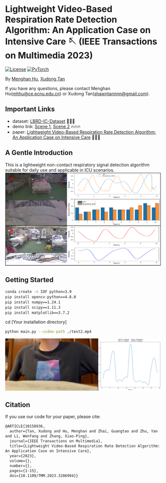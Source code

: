 # Lightweight Video-Based Respiration Rate Detection Algorithm: An Application Case on Intensive Care 🪡 (IEEE Transactions on Multimedia 2023)
[![License](https://img.shields.io/badge/License-Apache_2.0-blue.svg)](https://opensource.org/licenses/Apache-2.0) 
<a href="https://pytorch.org/get-started/locally/"><img alt="PyTorch" src="https://img.shields.io/badge/PyTorch-ee4c2c?logo=pytorch&logoColor=white"></a>

By [Menghan Hu](https://faculty.ecnu.edu.cn/_s15/hmh/main.psp), [Xudong Tan](https://scholar.google.com/citations?user=6wfIBLgAAAAJ&hl=zh-CN&oi=sra)

If you have any questions, please contact Menghan Hu(mhhu@ce.ecnu.edu.cn) or Xudong Tan(shawntannnn@gmail.com).

## Important Links
- dataset: [LBRD-IC-Dataset](https://github.com/ShawnTan86/LBRD-IC-Dataset) 🌟🌟🌟
- demo link: [Scene 1](https://www.youtube.com/watch?v=rpBcFdN-Pbw&t=2s), [Scene 2](https://www.youtube.com/watch?v=tb_ixhTzqvs) 🔥🔥🔥
- paper: [Lightweight Video-Based Respiration Rate Detection Algorithm: An Application Case on Intensive Care](https://ieeexplore.ieee.org/abstract/document/10158936)  🎉🎉🎉

## A Gentle Introduction
This is a lightweight non-contact respiratory signal detection algorithm suitable for daily use and applicable in ICU scenarios.
![image](https://github.com/ShawnTan86/Lightweight-Video-based-Respiration-Rate-Detection-Algorithm/blob/main/lmagesFolderForReadMe/Application%20diagram.png)

## Getting Started
```bash
conda create -n IOF python=3.9
pip install opencv-python==4.8.0
pip install numpy==1.24.1
pip install scipy==1.11.3
pip install matplotlib==3.7.2
```
cd [Your installation directory]

```bash
python main.py --video-path ./test2.mp4
```
![image](https://github.com/ShawnTan86/Lightweight-Video-based-Respiration-Rate-Detection-Algorithm/blob/main/lmagesFolderForReadMe/test2_result.png)

## Citation
If you use our code for your paper, please cite:
```
@ARTICLE{10158936,
  author={Tan, Xudong and Hu, Menghan and Zhai, Guangtao and Zhu, Yan and Li, Wenfang and Zhang, Xiao-Ping},
  journal={IEEE Transactions on Multimedia}, 
  title={Lightweight Video-Based Respiration Rate Detection Algorithm: An Application Case on Intensive Care}, 
  year={2023},
  volume={},
  number={},
  pages={1-15},
  doi={10.1109/TMM.2023.3286994}}
```
